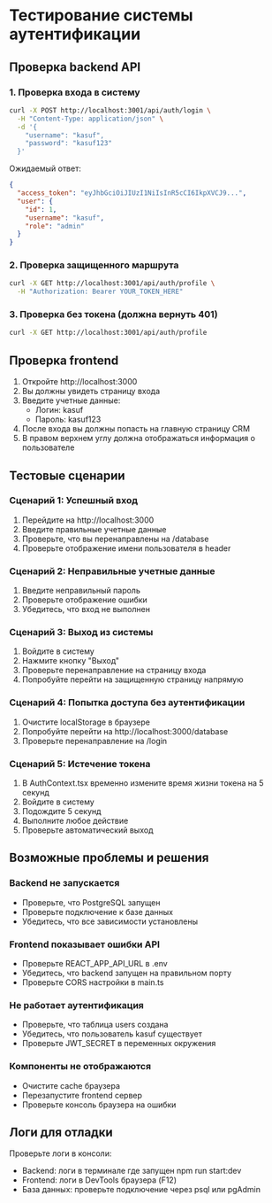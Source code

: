 # Тестирование системы аутентификации

## Проверка backend API

### 1. Проверка входа в систему
```bash
curl -X POST http://localhost:3001/api/auth/login \
  -H "Content-Type: application/json" \
  -d '{
    "username": "kasuf",
    "password": "kasuf123"
  }'
```

Ожидаемый ответ:
```json
{
  "access_token": "eyJhbGciOiJIUzI1NiIsInR5cCI6IkpXVCJ9...",
  "user": {
    "id": 1,
    "username": "kasuf",
    "role": "admin"
  }
}
```

### 2. Проверка защищенного маршрута
```bash
curl -X GET http://localhost:3001/api/auth/profile \
  -H "Authorization: Bearer YOUR_TOKEN_HERE"
```

### 3. Проверка без токена (должна вернуть 401)
```bash
curl -X GET http://localhost:3001/api/auth/profile
```

## Проверка frontend

1. Откройте http://localhost:3000
2. Вы должны увидеть страницу входа
3. Введите учетные данные:
   - Логин: kasuf
   - Пароль: kasuf123
4. После входа вы должны попасть на главную страницу CRM
5. В правом верхнем углу должна отображаться информация о пользователе

## Тестовые сценарии

### Сценарий 1: Успешный вход
1. Перейдите на http://localhost:3000
2. Введите правильные учетные данные
3. Проверьте, что вы перенаправлены на /database
4. Проверьте отображение имени пользователя в header

### Сценарий 2: Неправильные учетные данные
1. Введите неправильный пароль
2. Проверьте отображение ошибки
3. Убедитесь, что вход не выполнен

### Сценарий 3: Выход из системы
1. Войдите в систему
2. Нажмите кнопку "Выход"
3. Проверьте перенаправление на страницу входа
4. Попробуйте перейти на защищенную страницу напрямую

### Сценарий 4: Попытка доступа без аутентификации
1. Очистите localStorage в браузере
2. Попробуйте перейти на http://localhost:3000/database
3. Проверьте перенаправление на /login

### Сценарий 5: Истечение токена
1. В AuthContext.tsx временно измените время жизни токена на 5 секунд
2. Войдите в систему
3. Подождите 5 секунд
4. Выполните любое действие
5. Проверьте автоматический выход

## Возможные проблемы и решения

### Backend не запускается
- Проверьте, что PostgreSQL запущен
- Проверьте подключение к базе данных
- Убедитесь, что все зависимости установлены

### Frontend показывает ошибки API
- Проверьте REACT_APP_API_URL в .env
- Убедитесь, что backend запущен на правильном порту
- Проверьте CORS настройки в main.ts

### Не работает аутентификация
- Проверьте, что таблица users создана
- Убедитесь, что пользователь kasuf существует
- Проверьте JWT_SECRET в переменных окружения

### Компоненты не отображаются
- Очистите cache браузера
- Перезапустите frontend сервер
- Проверьте консоль браузера на ошибки

## Логи для отладки

Проверьте логи в консоли:
- Backend: логи в терминале где запущен npm run start:dev
- Frontend: логи в DevTools браузера (F12)
- База данных: проверьте подключение через psql или pgAdmin
